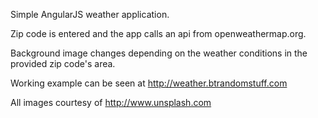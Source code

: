 Simple AngularJS weather application.

Zip code is entered and the app calls an api from openweathermap.org.

Background image changes depending on the weather conditions in the provided zip code's area. 

Working example can be seen at http://weather.btrandomstuff.com

All images courtesy of http://www.unsplash.com 